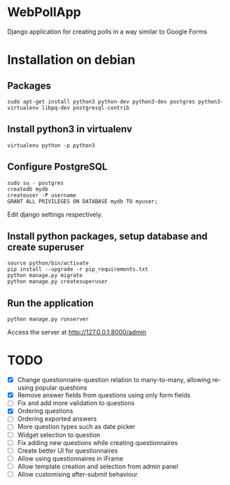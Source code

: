 # WebPollApp
Django application for creating polls in a way similar to Google Forms

# Installation on debian
## Packages
```
sudo apt-get install python3 python-dev python3-dev postgres python3-virtualenv libpq-dev postgresql-contrib
```


## Install python3 in virtualenv
```
virtualenv python -p python3
```

## Configure PostgreSQL
```
sudo su - postgres
createdb mydb
createuser -P username
GRANT ALL PRIVILEGES ON DATABASE mydb TO myuser;
```
Edit django settings respectively.

## Install python packages, setup database and create superuser
```
source python/bin/activate
pip install --upgrade -r pip_requirements.txt
python manage.py migrate
python manage.py createsuperuser
```

## Run the application
```
python manage.py runserver
```
Access the server at http://127.0.0.1:8000/admin


# TODO
* [x] Change questionnaire-question relation to many-to-many, allowing re-using popular questions
* [x] Remove answer fields from questions using only form fields
* [ ] Fix and add more validation to questions
* [x] Ordering questions
* [ ] Ordering exported answers
* [ ] More question types such as date picker
* [ ] Widget selection to question
* [ ] Fix adding new questions while creating questionnaires
* [ ] Create better UI for questionnaires
* [ ] Allow using questionnaires in iFrame
* [ ] Allow template creation and selection from admin panel
* [ ] Allow customising after-submit behaviour